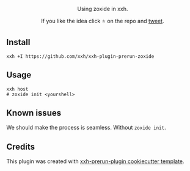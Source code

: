 <p align="center">
Using zoxide in xxh.
</p>

<p align="center">  
If you like the idea click ⭐ on the repo and <a href="https://twitter.com/intent/tweet?text=Nice%20plugin%20for%20the%20xxh%20project!&url=https://github.com/xxh/xxh-plugin-prerun-zoxide" target="_blank">tweet</a>.
</p>

## Install
```shell
xxh +I https://github.com/xxh/xxh-plugin-prerun-zoxide
```

## Usage
```shell
xxh host
# zoxide init <yourshell>
```

## Known issues

We should make the process is seamless. Without `zoxide init`.

## Credits

This plugin was created with [xxh-prerun-plugin cookiecutter template](https://github.com/xxh/cookiecutter-xxh-plugin-prerun).